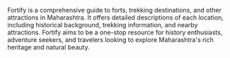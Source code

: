 Fortify is a comprehensive guide to forts, trekking destinations, and other attractions in Maharashtra. 
It offers detailed descriptions of each location, including historical background, trekking information, and nearby attractions. 
Fortify aims to be a one-stop resource for history enthusiasts, adventure seekers, and travelers looking to explore Maharashtra's rich heritage and natural beauty.
